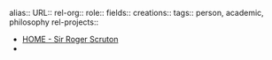 alias::
URL::
rel-org::
role::
fields::
creations::
tags:: person, academic, philosophy
rel-projects::


- [HOME - Sir Roger Scruton](https://www.roger-scruton.com/)
-
